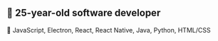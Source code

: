 ## 🚀 25-year-old software developer
👻 JavaScript, Electron, React, React Native, Java, Python, HTML/CSS
